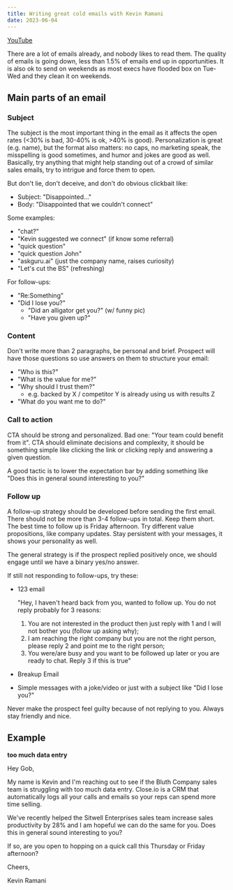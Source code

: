```yaml
---
title: Writing great cold emails with Kevin Ramani
date: 2023-06-04
---
```


[YouTube](https://www.youtube.com/watch?v=5VFntVA3wOg)

There are a lot of emails already, and nobody likes to read them. The quality of emails is going down, less than 1.5% of emails end up in opportunities. It is also ok to send on weekends as most execs have flooded box on Tue-Wed and they clean it on weekends.

## Main parts of an email

### Subject

The subject is the most important thing in the email as it affects the open rates (<30% is bad, 30-40% is ok, >40% is good). Personalization is great (e.g. name), but the format also matters: no caps, no marketing speak, the misspelling is good sometimes, and humor and jokes are good as well. Basically, try anything that might help standing out of a crowd of similar sales emails, try to intrigue and force them to open.

But don't lie, don't deceive, and don't do obvious clickbait like:

- Subject: "Disappointed..."
- Body: "Disappointed that we couldn't connect"

Some examples:

- "chat?"
- "Kevin suggested we connect" (if know some referral)
- "quick question"
- "quick question John"
- "askguru.ai" (just the company name, raises curiosity)
- "Let's cut the BS" (refreshing)

For follow-ups:

- "Re:Something"
- "Did I lose you?"
  - "Did an alligator get you?" (w/ funny pic)
  - "Have you given up?"

### Content

Don't write more than 2 paragraphs, be personal and brief. Prospect will have those questions so use answers on them to structure your email:

- "Who is this?"
- "What is the value for me?"
- "Why should I trust them?"
  - e.g. backed by X / competitor Y is already using us with results Z
- "What do you want me to do?"

### Call to action

CTA should be strong and personalized. Bad one: "Your team could benefit from it". CTA should eliminate decisions and complexity, it should be something simple like clicking the link or clicking reply and answering a given question.

A good tactic is to lower the expectation bar by adding something like "Does this in general sound interesting to you?"

### Follow up

A follow-up strategy should be developed before sending the first email. There should not be more than 3-4 follow-ups in total. Keep them short. The best time to follow up is Friday afternoon. Try different value propositions, like company updates. Stay persistent with your messages, it shows your personality as well.

The general strategy is if the prospect replied positively once, we should engage until we have a binary yes/no answer.

If still not responding to follow-ups, try these:

- 123 email

  "Hey, I haven't heard back from you, wanted to follow up. You do not reply probably for 3 reasons:

  1. You are not interested in the product then just reply with 1 and I will not bother you (follow up asking why);
  2. I am reaching the right company but you are not the right person, please reply 2 and point me to the right person;
  3. You were/are busy and you want to be followed up later or you are ready to chat. Reply 3 if this is true"

- Breakup Email
- Simple messages with a joke/video or just with a subject like "Did I lose you?"

Never make the prospect feel guilty because of not replying to you. Always stay friendly and nice.

## Example

**too much data entry**

Hey Gob,

My name is Kevin and I'm reaching out to see if the Bluth Company sales team is struggling with too much data entry. Close.io is a CRM that automatically logs all your calls and emails so your reps can spend more time selling.

We've recently helped the Sitwell Enterprises sales team increase sales productivity by 28% and I am hopeful we can do the same for you. Does this in general sound interesting to you?

If so, are you open to hopping on a quick call this Thursday or Friday afternoon?

Cheers,

Kevin Ramani
